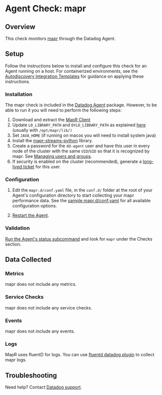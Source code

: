 # Agent Check: mapr

## Overview

This check monitors [mapr][1] through the Datadog Agent.

## Setup

Follow the instructions below to install and configure this check for an Agent running on a host. For containerized environments, see the [Autodiscovery Integration Templates][2] for guidance on applying these instructions.

### Installation

The mapr check is included in the [Datadog Agent][2] package. However, to be able to run it you will need to perform the following steps:

1. Download and extract the [MapR Client][12]
2. Update `LD_LIBRARY_PATH` and `DYLD_LIBRARY_PATH` as explained [here][9] (usually with `/opt/mapr/lib/)`
3. Set `JAVA_HOME` (if running on macos you will need to install system java)
3. Install the [mapr-streams-python][7] library.
4. Create a password for the `dd-agent` user and have this user in every node of the cluster with the same `UID`/`GID` so that it is recognized by mapr. See [Managing users and groups][10].
5. If security is enabled on the cluster (recommended), generate a [long-lived ticket][8] for this user.

### Configuration

1. Edit the `mapr.d/conf.yaml` file, in the `conf.d/` folder at the root of your Agent's configuration directory to start collecting your mapr performance data. See the [sample mapr.d/conf.yaml][3] for all available configuration options.

2. [Restart the Agent][4].

### Validation

[Run the Agent's status subcommand][5] and look for `mapr` under the Checks section.

## Data Collected

### Metrics

mapr does not include any metrics.

### Service Checks

mapr does not include any service checks.

### Events

mapr does not include any events.

### Logs

MapR uses fluentD for logs. You can use [fluentd datadog plugin][11] to collect mapr logs.


## Troubleshooting

Need help? Contact [Datadog support][6].

[1]: **LINK_TO_INTEGRATION_SITE**
[2]: https://docs.datadoghq.com/agent/autodiscovery/integrations
[3]: https://github.com/DataDog/integrations-core/blob/master/mapr/datadog_checks/mapr/data/conf.yaml.example
[4]: https://docs.datadoghq.com/agent/guide/agent-commands/?tab=agentv6#start-stop-and-restart-the-agent
[5]: https://docs.datadoghq.com/agent/guide/agent-commands/?tab=agentv6#agent-status-and-information
[6]: https://docs.datadoghq.com/help
[7]: https://mapr.com/docs/52/MapR_Streams/MapRStreamsPythonExample.html
[8]: https://docs.datadoghq.com/integrations/oracle/
[9]: https://mapr.com/docs/60/MapR_Streams/MapRStreamCAPISetup.html
[10]: https://mapr.com/docs/61/AdministratorGuide/c-managing-users-and-groups.html
[11]: https://www.rubydoc.info/gems/fluent-plugin-datadog
[12]: https://mapr.com/docs/61/AdvancedInstallation/SettingUptheClient-install-mapr-client.html
